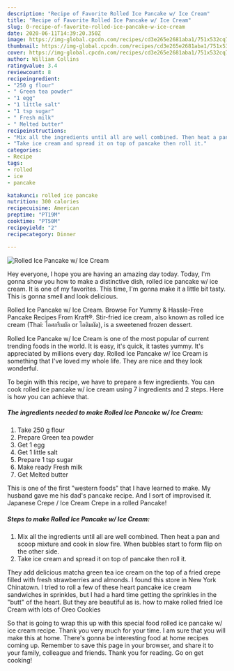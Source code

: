 ```yaml
---
description: "Recipe of Favorite Rolled Ice Pancake w/ Ice Cream"
title: "Recipe of Favorite Rolled Ice Pancake w/ Ice Cream"
slug: 0-recipe-of-favorite-rolled-ice-pancake-w-ice-cream
date: 2020-06-11T14:39:20.350Z
image: https://img-global.cpcdn.com/recipes/cd3e265e2681aba1/751x532cq70/rolled-ice-pancake-w-ice-cream-recipe-main-photo.jpg
thumbnail: https://img-global.cpcdn.com/recipes/cd3e265e2681aba1/751x532cq70/rolled-ice-pancake-w-ice-cream-recipe-main-photo.jpg
cover: https://img-global.cpcdn.com/recipes/cd3e265e2681aba1/751x532cq70/rolled-ice-pancake-w-ice-cream-recipe-main-photo.jpg
author: William Collins
ratingvalue: 3.4
reviewcount: 8
recipeingredient:
- "250 g flour"
- " Green tea powder"
- "1 egg"
- "1 little salt"
- "1 tsp sugar"
- " Fresh milk"
- " Melted butter"
recipeinstructions:
- "Mix all the ingredients until all are well combined. Then heat a pan and scoop mixture and cook in slow fire. When bubbles start to form flip on the other side."
- "Take ice cream and spread it on top of pancake then roll it."
categories:
- Recipe
tags:
- rolled
- ice
- pancake

katakunci: rolled ice pancake 
nutrition: 300 calories
recipecuisine: American
preptime: "PT19M"
cooktime: "PT50M"
recipeyield: "2"
recipecategory: Dinner

---
```



![Rolled Ice Pancake w/ Ice Cream](https://img-global.cpcdn.com/recipes/cd3e265e2681aba1/751x532cq70/rolled-ice-pancake-w-ice-cream-recipe-main-photo.jpg)

Hey everyone, I hope you are having an amazing day today. Today, I'm gonna show you how to make a distinctive dish, rolled ice pancake w/ ice cream. It is one of my favorites. This time, I'm gonna make it a little bit tasty. This is gonna smell and look delicious.

Rolled Ice Pancake w/ Ice Cream. Browse For Yummy &amp; Hassle-Free Pancake Recipes From Kraft®. Stir-fried ice cream, also known as rolled ice cream (Thai: ไอศกรีมผัด or ไอติมผัด), is a sweetened frozen dessert.

Rolled Ice Pancake w/ Ice Cream is one of the most popular of current trending foods in the world. It is easy, it's quick, it tastes yummy. It's appreciated by millions every day. Rolled Ice Pancake w/ Ice Cream is something that I've loved my whole life. They are nice and they look wonderful.


To begin with this recipe, we have to prepare a few ingredients. You can cook rolled ice pancake w/ ice cream using 7 ingredients and 2 steps. Here is how you can achieve that.

##### The ingredients needed to make Rolled Ice Pancake w/ Ice Cream:

1. Take 250 g flour
1. Prepare  Green tea powder
1. Get 1 egg
1. Get 1 little salt
1. Prepare 1 tsp sugar
1. Make ready  Fresh milk
1. Get  Melted butter


This is one of the first &#34;western foods&#34; that I have learned to make. My husband gave me his dad&#39;s pancake recipe. And I sort of improvised it. Japanese Crepe / Ice Cream Crepe in a rolled Pancake! 

##### Steps to make Rolled Ice Pancake w/ Ice Cream:

1. Mix all the ingredients until all are well combined. Then heat a pan and scoop mixture and cook in slow fire. When bubbles start to form flip on the other side.
1. Take ice cream and spread it on top of pancake then roll it.


They add delicious matcha green tea ice cream on the top of a fried crepe filled with fresh strawberries and almonds. I found this store in New York Chinatown. I tried to roll a few of these heart pancake ice cream sandwiches in sprinkles, but I had a hard time getting the sprinkles in the &#34;butt&#34; of the heart. But they are beautiful as is. how to make rolled fried Ice Cream with lots of Oreo Cookies 

So that is going to wrap this up with this special food rolled ice pancake w/ ice cream recipe. Thank you very much for your time. I am sure that you will make this at home. There's gonna be interesting food at home recipes coming up. Remember to save this page in your browser, and share it to your family, colleague and friends. Thank you for reading. Go on get cooking!
